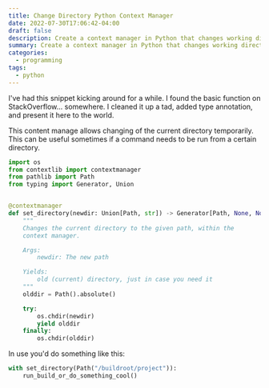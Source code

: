 ```yaml
---
title: Change Directory Python Context Manager
date: 2022-07-30T17:06:42-04:00
draft: false
description: Create a context manager in Python that changes working directory
summary: Create a context manager in Python that changes working directory
categories:
  - programming
tags:
  - python
---
```

I've had this snippet kicking around for a while. I found the basic function
on StackOverflow... somewhere. I cleaned it up a tad, added type annotation,
and present it here to the world.

This content manage allows changing of the current directory temporarily. This
can be useful sometimes if a command needs to be run from a certain directory.

```python
import os
from contextlib import contextmanager
from pathlib import Path
from typing import Generator, Union


@contextmanager
def set_directory(newdir: Union[Path, str]) -> Generator[Path, None, None]:
    """
    Changes the current directory to the given path, within the
    context manager.

    Args:
        newdir: The new path

    Yields:
        old (current) directory, just in case you need it
    """
    olddir = Path().absolute()

    try:
        os.chdir(newdir)
        yield olddir
    finally:
        os.chdir(olddir)
```

In use you'd do something like this:

```python
with set_directory(Path("/buildroot/project")):
    run_build_or_do_something_cool()
```
